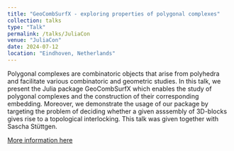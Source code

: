 ```yaml
---
title: "GeoCombSurfX - exploring properties of polygonal complexes"
collection: talks
type: "Talk"
permalink: /talks/JuliaCon
venue: "JuliaCon"
date: 2024-07-12
location: "Eindhoven, Netherlands"
---
```


Polygonal complexes are combinatoric objects that arise from polyhedra and facilitate various combinatoric and geometric studies. In this talk, we present the Julia package GeoCombSurfX which enables the study of polygonal complexes and the construction of their corresponding embedding. Moreover, we demonstrate the usage of our package by targeting the problem of deciding whether a given asssembly of 3D-blocks gives rise to a topological interlocking.
This talk was given together with Sascha Stüttgen.

[More information here](https://pretalx.com/juliacon2024/talk/YDS7HF/)
